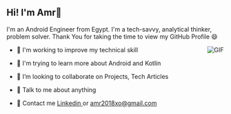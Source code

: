 <h2> Hi! I'm Amr👋 </h2>

I'm an Android Engineer from Egypt. I'm a tech-savvy, analytical thinker, problem solver. Thank You for taking the time to view my GitHub Profile :smile:

<img align="right" alt="GIF" src="https://github-readme-stats.vercel.app/api?username=amrg101&show_icons=true&theme=dark" style="max-width: 100%;">

- 🔭 I'm working to improve my technical skill

- 🌱 I'm trying to learn more about Android and Kotlin

- 👯 I’m looking to collaborate on Projects, Tech Articles

- 💬 Talk to me about anything

- 📝 Contact me <a href="https://www.linkedin.com/in/amrg101"> Linkedin </a> or amr2018xo@gmail.com
